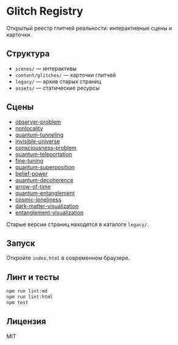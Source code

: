 # Glitch Registry

Открытый реестр глитчей реальности: интерактивные сцены и карточки.

## Структура

- `scenes/` — интерактивы
- `content/glitches/` — карточки глитчей
- `legacy/` — архив старых страниц
- `assets/` — статические ресурсы

## Сцены

- [observer-problem](scenes/glitch-observer-problem.html)
- [nonlocality](scenes/glitch-nonlocality.html)
- [quantum-tunneling](scenes/glitch-quantum-tunneling.html)
- [invisible-universe](scenes/glitch-invisible-universe.html)
- [consciousness-problem](scenes/glitch-consciousness-problem.html)
- [quantum-teleportation](scenes/glitch-quantum-teleportation.html)
- [fine-tuning](scenes/glitch-fine-tuning.html)
- [quantum-superposition](scenes/glitch-quantum-superposition.html)
- [belief-power](scenes/glitch-belief-power.html)
- [quantum-decoherence](scenes/glitch-quantum-decoherence.html)
- [arrow-of-time](scenes/glitch-arrow-of-time.html)
- [quantum-entanglement](scenes/glitch-quantum-entanglement.html)
- [cosmic-loneliness](scenes/glitch-cosmic-loneliness.html)
- [dark-matter-visualization](scenes/glitch-dark-matter-visualization.html)
- [entanglement-visualization](scenes/glitch-entanglement-visualization.html)

Старые версии страниц находятся в каталоге `legacy/`.

## Запуск

Откройте `index.html` в современном браузере.

## Линт и тесты

```bash
npm run lint:md
npm run lint:html
npm test
```

## Лицензия

MIT
